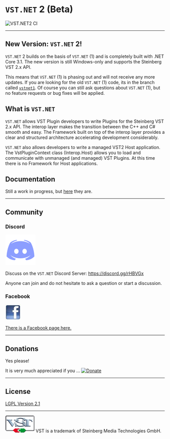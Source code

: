 # `VST.NET` 2 (Beta)

![VST.NET2 CI](https://github.com/obiwanjacobi/vst.net/workflows/VST.NET2%20CI/badge.svg)

---
## New Version: `VST.NET` 2!

`VST.NET` 2 builds on the basis of `VST.NET` (1) and is completely built with .NET Core 3.1. 
The new version is still Windows-only and supports the Steinberg VST 2.x API.

This means that `VST.NET` (1) is phasing out and will not receive any more updates. 
If you are looking for the old `VST.NET` (1) code, its in the branch called [`vstnet1`](https://github.com/obiwanjacobi/vst.net/tree/vstnet1).
Of course you can still ask questions about `VST.NET` (1), but no feature requests or bug fixes will be applied.

## What is `VST.NET`

`VST.NET` allows VST Plugin developers to write Plugins for the Steinberg VST 2.x API. The interop layer makes the transition between the C++ and C# smooth and easy.
The Framework built on top of the interop layer provides a clear and structured architecture accelerating development considerably.

`VST.NET` also allows developers to write a managed VST2 Host application. The VstPluginContext class (Interop.Host) allows you to load and communicate with unmanaged (and managed) VST Plugins. At this time there is no Framework for Host applications.

## Documentation

Still a work in progress, but [here](https://obiwanjacobi.github.io/vst.net/index.html) they are.

---

## Community

### Discord

![](docs/_old/media/discord-logo.png)

Discuss on the `VST.NET` Discord Server: https://discord.gg/rHBVGx

Anyone can join and do not hesitate to ask a question or start a discussion.

### Facebook

![](docs/_old/media/Home_facebook_logo_48x48.jpg)

[There is a Facebook page here.](http://www.facebook.com/pages/Virtual-Studio-Technology-for-NET/150408134989174)

---

## Donations

Yes please!

It is very much appreciated if you ...
[![Donate](https://www.paypalobjects.com/en_US/i/btn/btn_donate_LG.gif)](https://www.paypal.com/cgi-bin/webscr?cmd=_donations&business=HTE6LFLSC8RPL&lc=US&item_name=Jacobi%20Software&item_number=VST%2eNET&currency_code=EUR&bn=PP%2dDonationsBF%3abtn_donate_LG%2egif%3aNonHosted)

---

## License

[LGPL Version 2.1](license.md)

---

![](docs/_old/media/Home_VstLogoAlpha92x54.png) VST is a trademark of Steinberg Media Technologies GmbH.
